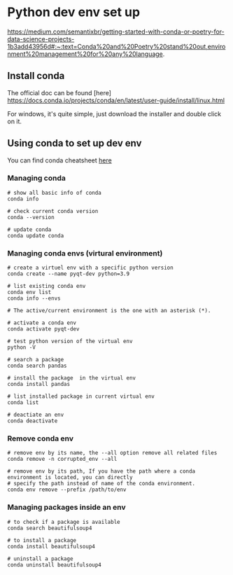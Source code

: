 # Python dev env set up

https://medium.com/semantixbr/getting-started-with-conda-or-poetry-for-data-science-projects-1b3add43956d#:~:text=Conda%20and%20Poetry%20stand%20out,environment%20management%20for%20any%20language.

## Install conda

The official doc can be found [here]
https://docs.conda.io/projects/conda/en/latest/user-guide/install/linux.html

For windows, it's quite simple, just download the installer and double click on it.

## Using conda to set up dev env

You can find conda cheatsheet [here](https://conda.io/projects/conda/en/latest/user-guide/cheatsheet.html)

### Managing conda

```shell
# show all basic info of conda
conda info

# check current conda version
conda --version

# update conda
conda update conda
```

### Managing conda envs (virtural environment)

```shell
# create a virtuel env with a specific python version
conda create --name pyqt-dev python=3.9

# list existing conda env
conda env list
conda info --envs

# The active/current environment is the one with an asterisk (*).

# activate a conda env
conda activate pyqt-dev

# test python version of the virtual env
python -V

# search a package
conda search pandas

# install the package  in the virtual env
conda install pandas

# list installed package in current virtual env
conda list

# deactiate an env
conda deactivate
```

### Remove conda env

```shell
# remove env by its name, the --all option remove all related files
conda remove -n corrupted_env --all

# remove env by its path, If you have the path where a conda environment is located, you can directly 
# specify the path instead of name of the conda environment.
conda env remove --prefix /path/to/env
```

### Managing packages inside an env

```shell
# to check if a package is available 
conda search beautifulsoup4

# to install a package
conda install beautifulsoup4

# uninstall a package
conda uninstall beautifulsoup4
```

